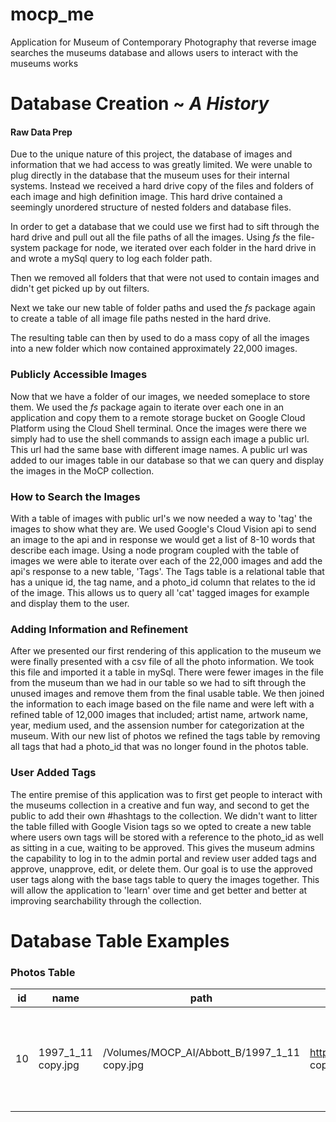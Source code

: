 # mocp_me
Application for Museum of Contemporary Photography that reverse image searches the museums database and allows users to interact with the museums works

# Database Creation ~ *A History*
#### Raw Data Prep
Due to the unique nature of this project, the database of images and information that we had access to was greatly limited. We were unable to plug directly in the database that the museum uses for their internal systems. Instead we received a hard drive copy of the files and folders of each image and high definition image. This hard drive contained a seemingly unordered structure of nested folders and database files.

In order to get a database that we could use we first had to sift through the hard drive and pull out all the file paths of all the images. Using *fs* the file-system package for node, we iterated over each folder in the hard drive in and wrote a mySql query to log each folder path.

Then we removed all folders that that were not used to contain images and didn't get picked up by out filters. 

Next we take our new table of folder paths and used the *fs* package again to create a table of all image file paths nested in the hard drive.

The resulting table can then by used to do a mass copy of all the images into a new folder which now contained approximately 22,000 images.

### Publicly Accessible Images
Now that we have a folder of our images, we needed someplace to store them. We used the *fs* package again to iterate over each one in an application and copy them to a remote storage bucket on Google Cloud Platform using the Cloud Shell terminal. Once the images were there we simply had to use the shell commands to assign each image a public url. This url had the same base with different image names. A public url was added to our images table in our database so that we can query and display the images in the MoCP collection.

### How to Search the Images
With a table of images with public url's we now needed a way to 'tag' the images to show what they are. We used Google's Cloud Vision api to send an image to the api and in response we would get a list of 8-10 words that describe each image. Using a node program coupled with the table of images we were able to iterate over each of the 22,000 images and add the api's response to a new table, 'Tags'. The Tags table is a relational table that has a unique id, the tag name, and a photo_id column that relates to the id of the image. This allows us to query all 'cat' tagged images for example and display them to the user.

### Adding Information and Refinement
After we presented our first rendering of this application to the museum we were finally presented with a csv file of all the photo information. We took this file and imported it a table in mySql. There were fewer images in the file from the museum than we had in our table so we had to sift through the unused images and remove them from the final usable table. We then joined the information to each image based on the file name and were left with a refined table of 12,000 images that included; artist name, artwork name, year, medium used, and the assension number for categorization at the museum. With our new list of photos we refined the tags table by removing all tags that had a photo_id that was no longer found in the photos table.

### User Added Tags
The entire premise of this application was to first get people to interact with the museums collection in a creative and fun way, and second to get the public to add their own #hashtags to the collection. We didn't want to litter the table filled with Google Vision tags so we opted to create a new table where users own tags will be stored with a reference to the photo_id as well as sitting in a cue, waiting to be approved. This gives the museum admins the capability to log in to the admin portal and review user added tags and approve, unapprove, edit, or delete them. Our goal is to use the approved user tags along with the base tags table to query the images together. This will allow the application to 'learn' over time and get better and better at improving searchability through the collection.


# Database Table Examples

### Photos Table
| id    | name      | path          | web_path              | artist_id | artist    | title         | year      | medium        | dimensions        | accession_num     | file_name         |
| ----- | --------- | ------------- | --------------------- | --------- | --------- | ------------- | --------- | ------------- | ----------------- | ----------------- | ----------------- |
| 10    | 1997_1_11 copy.jpg | /Volumes/MOCP_AI/Abbott_B/1997_1_11 copy.jpg | https://storage.googleapis.com/mocp_images/MOCP_IMAGES/1997_1_11 copy.jpg | 33 | Abbott, Berenice | Collision of Two Balls, from The Science Pictures portfolio | 1958-1961; printed 1982 | Gelatin silver print | board: 30 in x 24 in; image/paper: 18 5/8 in x 15 1/2 in; paper: 18 5/8 in x 15 7/16 in | 1997:1.11 | 1997_1_11 copy.jpg |